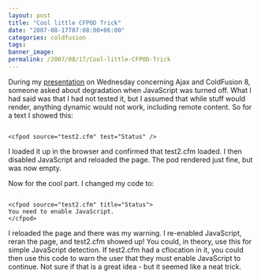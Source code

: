 ```yaml
---
layout: post
title: "Cool little CFPOD Trick"
date: "2007-08-17T07:08:00+06:00"
categories: coldfusion 
tags: 
banner_image: 
permalink: /2007/08/17/Cool-little-CFPOD-Trick
---
```


During my <a href="http://www.raymondcamden.com/index.cfm/2007/8/15/Ajax-Presentation-Recording-and-Files">presentation</a> on Wednesday concerning Ajax and ColdFusion 8, someone asked about degradation when JavaScript was turned off. What I had said was that I had not tested it, but I assumed that while stuff would render, anything dynamic would not work, including remote content. So for a text I showed this:

<code>
&lt;cfpod source="test2.cfm" test="Status" /&gt;
</code>

I loaded it up in the browser and confirmed that test2.cfm loaded. I then disabled JavaScript and reloaded the page. The pod rendered just fine, but was now empty. 

Now for the cool part. I changed my code to:

<code>
&lt;cfpod source="test2.cfm" title="Status"&gt;
You need to enable JavaScript.
&lt;/cfpod&gt;
</code>

I reloaded the page and there was my warning. I re-enabled JavaScript, reran the page, and test2.cfm showed up! You could, in theory, use this for simple JavaScript detection. If test2.cfm had a cflocation in it, you could then use this code to warn the user that they must enable JavaScript to continue. Not sure if that is a great idea - but it seemed like a neat trick.